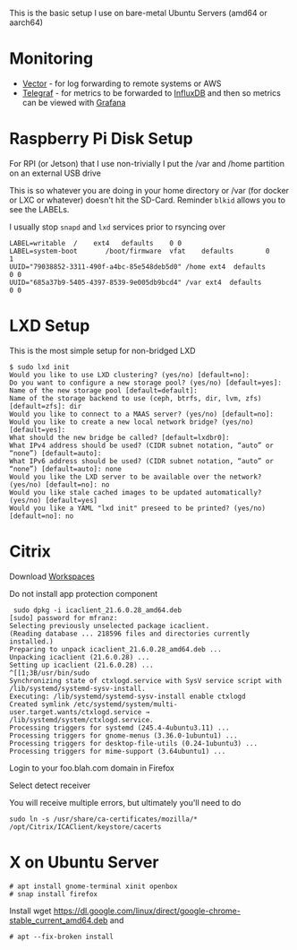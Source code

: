 This is the basic setup I use on bare-metal Ubuntu Servers (amd64 or aarch64)

# Monitoring
- [Vector](https://vector.dev/releases/0.11.1/download/) - for log forwarding to remote systems or AWS
- [Telegraf](https://github.com/influxdata/telegraf/releases) - for metrics to be forwarded to [InfluxDB](https://www.influxdata.com/get-influxdb/) and then so metrics can be viewed with [Grafana](https://grafana.com/grafana/download)

# Raspberry Pi Disk Setup

For RPI (or Jetson) that I use non-trivially I put the /var and /home partition on an external USB drive

This is so whatever you are doing in your home directory or /var (for docker or LXC or whatever) doesn't hit the SD-Card. Reminder `blkid` allows you to see the LABELs. 

I usually stop `snapd` and `lxd` services  prior to rsyncing over

```
LABEL=writable	/	 ext4	defaults	0 0
LABEL=system-boot       /boot/firmware  vfat    defaults        0       1
UUID="79038852-3311-490f-a4bc-85e548deb5d0" /home ext4  defaults        0 0
UUID="685a37b9-5405-4397-8539-9e005db9bcd4" /var ext4  defaults        0 0
```

# LXD Setup 

This is the most simple setup for non-bridged LXD

```
$ sudo lxd init
Would you like to use LXD clustering? (yes/no) [default=no]: 
Do you want to configure a new storage pool? (yes/no) [default=yes]: 
Name of the new storage pool [default=default]: 
Name of the storage backend to use (ceph, btrfs, dir, lvm, zfs) [default=zfs]: dir
Would you like to connect to a MAAS server? (yes/no) [default=no]: 
Would you like to create a new local network bridge? (yes/no) [default=yes]: 
What should the new bridge be called? [default=lxdbr0]: 
What IPv4 address should be used? (CIDR subnet notation, “auto” or “none”) [default=auto]: 
What IPv6 address should be used? (CIDR subnet notation, “auto” or “none”) [default=auto]: none
Would you like the LXD server to be available over the network? (yes/no) [default=no]: no
Would you like stale cached images to be updated automatically? (yes/no) [default=yes] 
Would you like a YAML "lxd init" preseed to be printed? (yes/no) [default=no]: no
```
# Citrix

Download [Workspaces](https://www.citrix.com/downloads/workspace-app/linux/workspace-app-for-linux-latest.html)

Do not install app protection component

```
 sudo dpkg -i icaclient_21.6.0.28_amd64.deb 
[sudo] password for mfranz: 
Selecting previously unselected package icaclient.
(Reading database ... 218596 files and directories currently installed.)
Preparing to unpack icaclient_21.6.0.28_amd64.deb ...
Unpacking icaclient (21.6.0.28) ...
Setting up icaclient (21.6.0.28) ...
^[[1;3B/usr/bin/sudo
Synchronizing state of ctxlogd.service with SysV service script with /lib/systemd/systemd-sysv-install.
Executing: /lib/systemd/systemd-sysv-install enable ctxlogd
Created symlink /etc/systemd/system/multi-user.target.wants/ctxlogd.service → /lib/systemd/system/ctxlogd.service.
Processing triggers for systemd (245.4-4ubuntu3.11) ...
Processing triggers for gnome-menus (3.36.0-1ubuntu1) ...
Processing triggers for desktop-file-utils (0.24-1ubuntu3) ...
Processing triggers for mime-support (3.64ubuntu1) ...
```

Login to your foo.blah.com domain in Firefox

Select detect receiver

You will receive multiple errors, but ultimately you'll need to do

```
sudo ln -s /usr/share/ca-certificates/mozilla/* /opt/Citrix/ICAClient/keystore/cacerts
```

# X on Ubuntu Server

```
# apt install gnome-terminal xinit openbox
# snap install firefox
```

Install wget https://dl.google.com/linux/direct/google-chrome-stable_current_amd64.deb and 

```
# apt --fix-broken install
```



